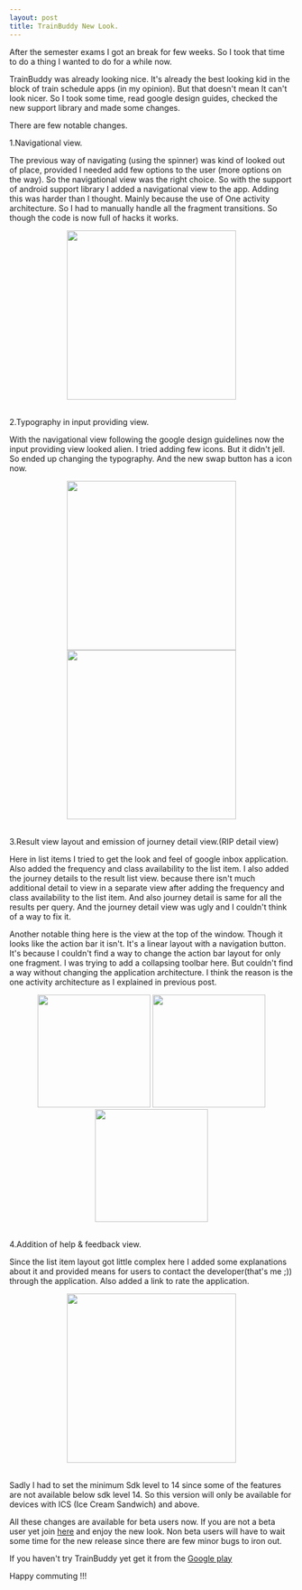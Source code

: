 ```yaml
---
layout: post
title: TrainBuddy New Look.
---
```


After the semester exams I got an break for few weeks. So I took that time to do a thing I wanted to do for a while now.

TrainBuddy was already looking nice. It's already the best looking kid in the block of train schedule apps (in my opinion). But that doesn't mean It can't look nicer. So I took some time, read google design guides, checked the new support library and made some changes.

There are few notable changes.

1.Navigational view.

The previous way of navigating (using the spinner) was kind of looked out of place, provided I needed add few options to the user (more options on the way). So the navigational view was the right choice. So with the support of android support library I added a navigational view to the app. Adding this was harder than I thought. Mainly because the use of One activity architecture. So I had to manually handle all the fragment transitions. So though the code is now full of hacks it works.

<div align="center"><img src="{{ site.baseurl }}/assets/trainBuddy_new_look/navigation_new.png" style="width: 300px;"></div></br>

2.Typography in input providing view.

With the navigational view following the google design guidelines now the input providing view looked alien. I tried adding few icons. But it didn't jell. So ended up changing the typography. And the new swap button has a icon now.

<div align="center"><img src="{{ site.baseurl }}/assets/trainBuddy_new_look/user_in_old.webp" style="width: 300px;">  <img src="{{ site.baseurl }}/assets/trainBuddy_new_look/user_in_new.png" style="width: 300px;">  </div></br>

3.Result view layout and emission of journey detail view.(RIP detail view)

Here in list items I tried to get the look and feel of google inbox application. Also added the frequency and class availability to the list item. I also added the journey details to the result list view. because there isn't much additional detail to view in a separate view after adding the frequency and class availability to the list item. And also journey detail is same for all the results per query. And the journey detail view was ugly and I couldn't think of a way to fix it.

Another notable thing here is the view at the top of the window. Though it looks like the action bar it isn't. It's a linear layout with a navigation button. It's because I couldn't find a way to change the action bar layout for only one fragment. I was trying to add a collapsing toolbar here. But couldn't find a way without changing the application architecture. I think the reason is the one activity architecture as I explained in previous post.

<div align="center"><img src="{{ site.baseurl }}/assets/trainBuddy_new_look/result_list_old.webp" style="width: 200px;">   <img src="{{ site.baseurl }}/assets/trainBuddy_new_look/result_detail_old.webp" style="width: 200px;">  <img src="{{ site.baseurl }}/assets/trainBuddy_new_look/result_list_new.png" style="width: 200px;">  </div></br>

4.Addition of help & feedback view.

Since the list item layout got little complex here I added some explanations about it and provided means for users to contact the developer(that's me ;)) through the application. Also added a link to rate the application.

<div align="center"><img src="{{ site.baseurl }}/assets/trainBuddy_new_look/help.png" style="width: 300px;"></div></br>

Sadly I had to set the minimum Sdk level to 14 since some of the features are not available below sdk level 14. So this version will only be available for devices with ICS (Ice Cream Sandwich) and above.

All these changes are available for beta users now. If you are not a beta user yet join [here](https://plus.google.com/communities/111728508620143036732) and enjoy the new look. Non beta users will have to wait some time for the new release since there are few minor bugs to iron out.

If you haven't try TrainBuddy yet get it from the [Google play](https://play.google.com/store/apps/details?id=com.kasungamlath.trainbuddy)

Happy commuting !!!
